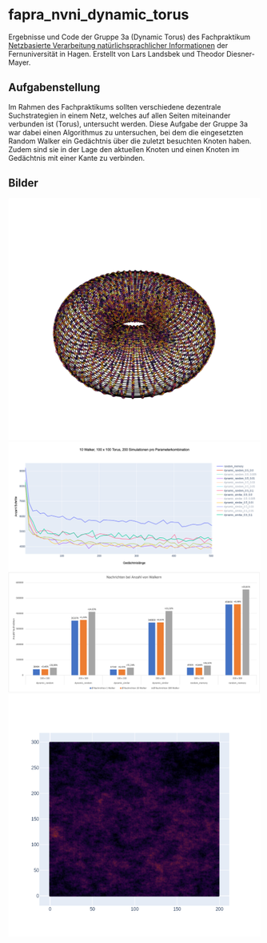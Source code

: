 # fapra_nvni_dynamic_torus
Ergebnisse und Code der Gruppe 3a (Dynamic Torus) des Fachpraktikum [Netzbasierte Verarbeitung natürlichsprachlicher Informationen](https://www.fernuni-hagen.de/mi/studium/module/fnvni.shtml?sg=mscinf) der Fernuniversität in Hagen. Erstellt von Lars Landsbek und Theodor Diesner-Mayer. 

## Aufgabenstellung
Im Rahmen des Fachpraktikums sollten verschiedene dezentrale Suchstrategien in einem Netz, welches auf allen Seiten miteinander verbunden ist (Torus), untersucht werden. Diese Aufgabe der Gruppe 3a war dabei einen Algorithmus zu untersuchen, bei dem die eingesetzten Random Walker ein Gedächtnis über die zuletzt besuchten Knoten haben. Zudem sind sie in der Lage den aktuellen Knoten und einen Knoten im Gedächtnis mit einer Kante zu verbinden.

## Bilder

![torus3d.png](docs%2Ftorus3d.png)
![10w_vergleich_neu.png](docs%2F10w_vergleich_neu.png)
![Walker_zu_Nachrichten.jpg](docs%2FWalker_zu_Nachrichten.jpg)
![rw_mem21_136942.png](docs%2Frw_mem21_136942.png)